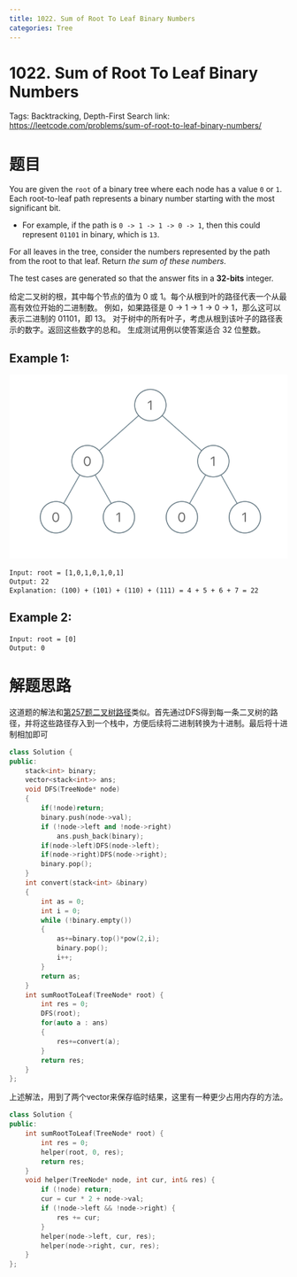 ```yaml
---
title: 1022. Sum of Root To Leaf Binary Numbers
categories: Tree
---
```

# 1022. Sum of Root To Leaf Binary Numbers

Tags: Backtracking, Depth-First Search
link: https://leetcode.com/problems/sum-of-root-to-leaf-binary-numbers/

# 题目

You are given the `root` of a binary tree where each node has a value `0` or `1`. Each root-to-leaf path represents a binary number starting with the most significant bit.

- For example, if the path is `0 -> 1 -> 1 -> 0 -> 1`, then this could represent `01101` in binary, which is `13`.

For all leaves in the tree, consider the numbers represented by the path from the root to that leaf. Return *the sum of these numbers*.

The test cases are generated so that the answer fits in a **32-bits** integer.

给定二叉树的根，其中每个节点的值为 0 或 1。每个从根到叶的路径代表一个从最高有效位开始的二进制数。
例如，如果路径是 0 -> 1 -> 1 -> 0 -> 1，那么这可以表示二进制的 01101，即 13。
对于树中的所有叶子，考虑从根到该叶子的路径表示的数字。返回这些数字的总和。
生成测试用例以使答案适合 32 位整数。

## **Example 1:**

![sum-of-root-to-leaf-binary-numbers.png](1022%20Sum%20of%20Root%20To%20Leaf%20Binary%20Numbers%2078eff24824ab4724aa23512159b1a68a/sum-of-root-to-leaf-binary-numbers.png)

```
Input: root = [1,0,1,0,1,0,1]
Output: 22
Explanation: (100) + (101) + (110) + (111) = 4 + 5 + 6 + 7 = 22
```

## **Example 2:**

```
Input: root = [0]
Output: 0
```

# 解题思路

这道题的解法和[第257题二叉树路径](257%20Binary%20Tree%20Paths%208e8a4a797a1b4941a77d21665f9cd04e.md)类似。首先通过DFS得到每一条二叉树的路径，并将这些路径存入到一个栈中，方便后续将二进制转换为十进制。最后将十进制相加即可

```cpp
class Solution {
public:
    stack<int> binary;
    vector<stack<int>> ans;
    void DFS(TreeNode* node)
    {
        if(!node)return;
        binary.push(node->val);
        if (!node->left and !node->right)
            ans.push_back(binary);
        if(node->left)DFS(node->left);
        if(node->right)DFS(node->right);
        binary.pop();
    }
    int convert(stack<int> &binary)
    {
        int as = 0;
        int i = 0;
        while (!binary.empty())
        {
            as+=binary.top()*pow(2,i);
            binary.pop();
            i++;
        }
        return as;
    }
    int sumRootToLeaf(TreeNode* root) {
        int res = 0;
        DFS(root);
        for(auto a : ans)
        {
            res+=convert(a);
        }
        return res;
    }
};
```

上述解法，用到了两个vector来保存临时结果，这里有一种更少占用内存的方法。

```cpp
class Solution {
public:
    int sumRootToLeaf(TreeNode* root) {
        int res = 0;
        helper(root, 0, res);
        return res;
    }
    void helper(TreeNode* node, int cur, int& res) {
        if (!node) return;
        cur = cur * 2 + node->val;
        if (!node->left && !node->right) {
            res += cur;
        }
        helper(node->left, cur, res);
        helper(node->right, cur, res);
    }
};
```